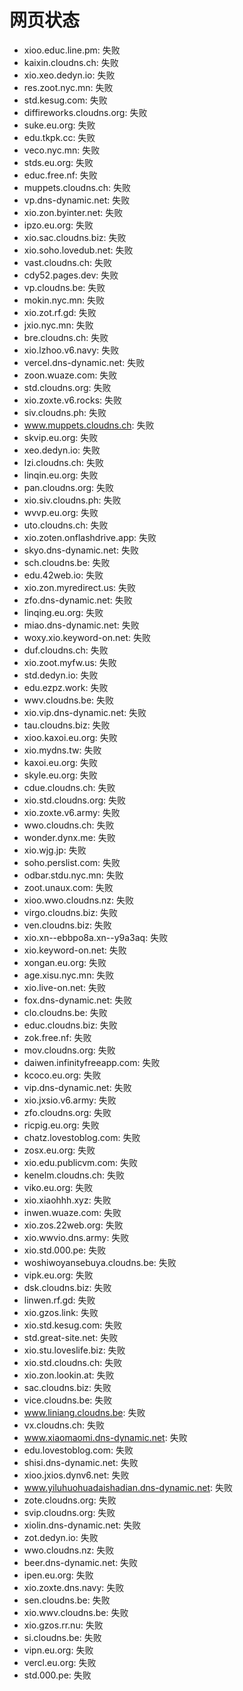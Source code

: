 # 网页状态
- xioo.educ.line.pm: 失败
- kaixin.cloudns.ch: 失败
- xio.xeo.dedyn.io: 失败
- res.zoot.nyc.mn: 失败
- std.kesug.com: 失败
- diffireworks.cloudns.org: 失败
- suke.eu.org: 失败
- edu.tkpk.cc: 失败
- veco.nyc.mn: 失败
- stds.eu.org: 失败
- educ.free.nf: 失败
- muppets.cloudns.ch: 失败
- vp.dns-dynamic.net: 失败
- xio.zon.byinter.net: 失败
- ipzo.eu.org: 失败
- xio.sac.cloudns.biz: 失败
- xio.soho.lovedub.net: 失败
- vast.cloudns.ch: 失败
- cdy52.pages.dev: 失败
- vp.cloudns.be: 失败
- mokin.nyc.mn: 失败
- xio.zot.rf.gd: 失败
- jxio.nyc.mn: 失败
- bre.cloudns.ch: 失败
- xio.lzhoo.v6.navy: 失败
- vercel.dns-dynamic.net: 失败
- zoon.wuaze.com: 失败
- std.cloudns.org: 失败
- xio.zoxte.v6.rocks: 失败
- siv.cloudns.ph: 失败
- www.muppets.cloudns.ch: 失败
- skvip.eu.org: 失败
- xeo.dedyn.io: 失败
- lzi.cloudns.ch: 失败
- linqin.eu.org: 失败
- pan.cloudns.org: 失败
- xio.siv.cloudns.ph: 失败
- wvvp.eu.org: 失败
- uto.cloudns.ch: 失败
- xio.zoten.onflashdrive.app: 失败
- skyo.dns-dynamic.net: 失败
- sch.cloudns.be: 失败
- edu.42web.io: 失败
- xio.zon.myredirect.us: 失败
- zfo.dns-dynamic.net: 失败
- linqing.eu.org: 失败
- miao.dns-dynamic.net: 失败
- woxy.xio.keyword-on.net: 失败
- duf.cloudns.ch: 失败
- xio.zoot.myfw.us: 失败
- std.dedyn.io: 失败
- edu.ezpz.work: 失败
- wwv.cloudns.be: 失败
- xio.vip.dns-dynamic.net: 失败
- tau.cloudns.biz: 失败
- xioo.kaxoi.eu.org: 失败
- xio.mydns.tw: 失败
- kaxoi.eu.org: 失败
- skyle.eu.org: 失败
- cdue.cloudns.ch: 失败
- xio.std.cloudns.org: 失败
- xio.zoxte.v6.army: 失败
- wwo.cloudns.ch: 失败
- wonder.dynx.me: 失败
- xio.wjg.jp: 失败
- soho.perslist.com: 失败
- odbar.stdu.nyc.mn: 失败
- zoot.unaux.com: 失败
- xioo.wwo.cloudns.nz: 失败
- virgo.cloudns.biz: 失败
- ven.cloudns.biz: 失败
- xio.xn--ebbpo8a.xn--y9a3aq: 失败
- xio.keyword-on.net: 失败
- xongan.eu.org: 失败
- age.xisu.nyc.mn: 失败
- xio.live-on.net: 失败
- fox.dns-dynamic.net: 失败
- clo.cloudns.be: 失败
- educ.cloudns.biz: 失败
- zok.free.nf: 失败
- mov.cloudns.org: 失败
- daiwen.infinityfreeapp.com: 失败
- kcoco.eu.org: 失败
- vip.dns-dynamic.net: 失败
- xio.jxsio.v6.army: 失败
- zfo.cloudns.org: 失败
- ricpig.eu.org: 失败
- chatz.lovestoblog.com: 失败
- zosx.eu.org: 失败
- xio.edu.publicvm.com: 失败
- kenelm.cloudns.ch: 失败
- viko.eu.org: 失败
- xio.xiaohhh.xyz: 失败
- inwen.wuaze.com: 失败
- xio.zos.22web.org: 失败
- xio.wwvio.dns.army: 失败
- xio.std.000.pe: 失败
- woshiwoyansebuya.cloudns.be: 失败
- vipk.eu.org: 失败
- dsk.cloudns.biz: 失败
- linwen.rf.gd: 失败
- xio.gzos.link: 失败
- xio.std.kesug.com: 失败
- std.great-site.net: 失败
- xio.stu.loveslife.biz: 失败
- xio.std.cloudns.ch: 失败
- xio.zon.lookin.at: 失败
- sac.cloudns.biz: 失败
- vice.cloudns.be: 失败
- www.liniang.cloudns.be: 失败
- vx.cloudns.ch: 失败
- www.xiaomaomi.dns-dynamic.net: 失败
- edu.lovestoblog.com: 失败
- shisi.dns-dynamic.net: 失败
- xioo.jxios.dynv6.net: 失败
- www.yiluhuohuadaishadian.dns-dynamic.net: 失败
- zote.cloudns.org: 失败
- svip.cloudns.org: 失败
- xiolin.dns-dynamic.net: 失败
- zot.dedyn.io: 失败
- wwo.cloudns.nz: 失败
- beer.dns-dynamic.net: 失败
- ipen.eu.org: 失败
- xio.zoxte.dns.navy: 失败
- sen.cloudns.be: 失败
- xio.wwv.cloudns.be: 失败
- xio.gzos.rr.nu: 失败
- si.cloudns.be: 失败
- vipn.eu.org: 失败
- vercl.eu.org: 失败
- std.000.pe: 失败
